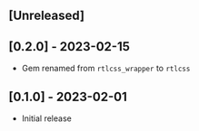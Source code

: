 ## [Unreleased]

## [0.2.0] - 2023-02-15

- Gem renamed from `rtlcss_wrapper` to `rtlcss`

## [0.1.0] - 2023-02-01

- Initial release
